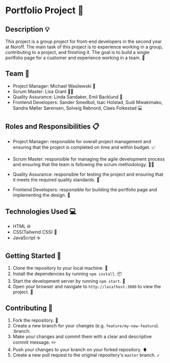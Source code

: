 # Portfolio Project :notebook:

## Description :bulb:

This project is a group project for front-end developers in the second year at Noroff. The main task of this project is to experience working in a group, contributing to a project, and finishing it. The goal is to build a single portfolio page for a customer and experience working in a team. :art:

## Team :bust_in_silhouette:

- Project Manager: Michael Wasilewski :briefcase:
- Scrum Master: Lisa Grant :guardsman:
- Quality Assurance: Linda Sandaker, Emil Backlund :mag_right:
- Frontend Developers: Sander Smedbol, Isac Holstad, Sudi Mwakimako, Sandra Møller Sørensen, Solveig Rebnord, Claes Folkestad :computer:

## Roles and Responsibilities :clipboard:

- Project Manager: responsible for overall project management and ensuring that the project is completed on time and within budget. :chart_with_upwards_trend:

- Scrum Master: responsible for managing the agile development process and ensuring that the team is following the scrum methodology. :guardsman:

- Quality Assurance: responsible for testing the project and ensuring that it meets the required quality standards. :mag_right:

- Frontend Developers: responsible for building the portfolio page and implementing the design. :art:

## Technologies Used :computer:

- HTML :globe_with_meridians:
- CSS(Tailwind CSS) :art:
- JavaScript :coffee:

## Getting Started :rocket:

1. Clone the repository to your local machine. :file_folder:
2. Install the dependencies by running `npm install`. :package:
3. Start the development server by running `npm start`. :rocket:
4. Open your browser and navigate to `http://localhost:3000` to view the project. :eyes:

## Contributing :handshake:

1. Fork the repository. :fork_and_knife:
2. Create a new branch for your changes (e.g. `feature/my-new-feature`). :branch:
3. Make your changes and commit them with a clear and descriptive commit message. :pencil2:
4. Push your changes to your branch on your forked repository. :arrow_up:
5. Create a new pull request to the original repository's `master` branch. :arrow_heading_up:
